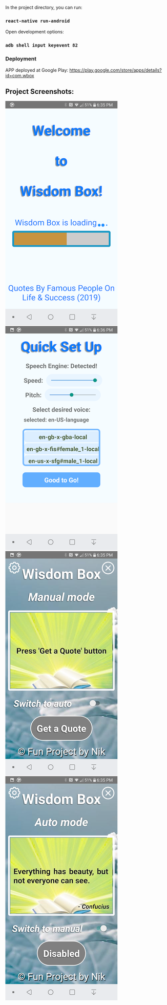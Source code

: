 In the project directory, you can run:

### `react-native run-android`

Open development options:
### `adb shell input keyevent 82`

### Deployment

APP deployed at Google Play: https://play.google.com/store/apps/details?id=com.wbox

## Project Screenshots:
![screenshot 1](screenshots/splash.png "project screenshot")
![screenshot 2](screenshots/settings.png "project screenshot")
![screenshot 3](screenshots/one.png "project screenshot")
![screenshot 3](screenshots/two.png "project screenshot")
